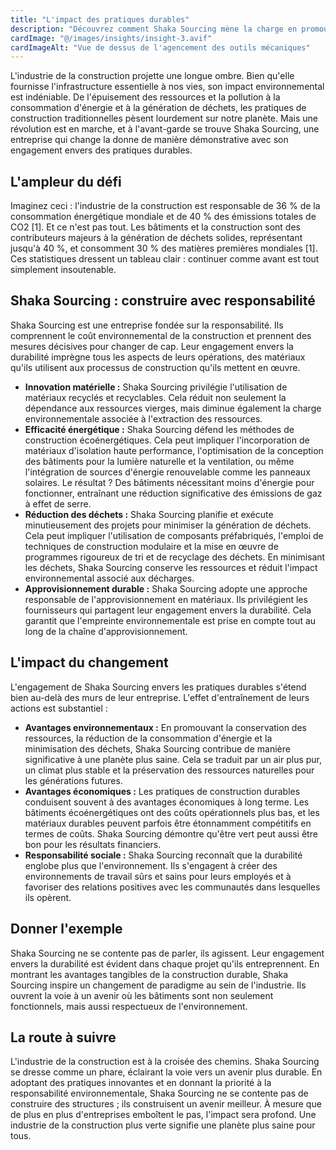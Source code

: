 ```yaml
---
title: "L'impact des pratiques durables"
description: "Découvrez comment Shaka Sourcing mène la charge en promouvant la durabilité dans l'industrie de la construction"
cardImage: "@/images/insights/insight-3.avif"
cardImageAlt: "Vue de dessus de l'agencement des outils mécaniques"
---
```


L'industrie de la construction projette une longue ombre. Bien qu'elle fournisse l'infrastructure essentielle à nos vies, son impact environnemental est indéniable. De l'épuisement des ressources et la pollution à la consommation d'énergie et à la génération de déchets, les pratiques de construction traditionnelles pèsent lourdement sur notre planète. Mais une révolution est en marche, et à l'avant-garde se trouve Shaka Sourcing, une entreprise qui change la donne de manière démonstrative avec son engagement envers des pratiques durables.

## L'ampleur du défi

Imaginez ceci : l'industrie de la construction est responsable de 36 % de la consommation énergétique mondiale et de 40 % des émissions totales de CO2 [1]. Et ce n'est pas tout. Les bâtiments et la construction sont des contributeurs majeurs à la génération de déchets solides, représentant jusqu'à 40 %, et consomment 30 % des matières premières mondiales [1]. Ces statistiques dressent un tableau clair : continuer comme avant est tout simplement insoutenable.

## Shaka Sourcing : construire avec responsabilité

Shaka Sourcing est une entreprise fondée sur la responsabilité. Ils comprennent le coût environnemental de la construction et prennent des mesures décisives pour changer de cap. Leur engagement envers la durabilité imprègne tous les aspects de leurs opérations, des matériaux qu'ils utilisent aux processus de construction qu'ils mettent en œuvre.

* **Innovation matérielle :** Shaka Sourcing privilégie l'utilisation de matériaux recyclés et recyclables. Cela réduit non seulement la dépendance aux ressources vierges, mais diminue également la charge environnementale associée à l'extraction des ressources.
* **Efficacité énergétique :** Shaka Sourcing défend les méthodes de construction écoénergétiques. Cela peut impliquer l'incorporation de matériaux d'isolation haute performance, l'optimisation de la conception des bâtiments pour la lumière naturelle et la ventilation, ou même l'intégration de sources d'énergie renouvelable comme les panneaux solaires. Le résultat ? Des bâtiments nécessitant moins d'énergie pour fonctionner, entraînant une réduction significative des émissions de gaz à effet de serre.
* **Réduction des déchets :** Shaka Sourcing planifie et exécute minutieusement des projets pour minimiser la génération de déchets. Cela peut impliquer l'utilisation de composants préfabriqués, l'emploi de techniques de construction modulaire et la mise en œuvre de programmes rigoureux de tri et de recyclage des déchets. En minimisant les déchets, Shaka Sourcing conserve les ressources et réduit l'impact environnemental associé aux décharges.
* **Approvisionnement durable :** Shaka Sourcing adopte une approche responsable de l'approvisionnement en matériaux. Ils privilégient les fournisseurs qui partagent leur engagement envers la durabilité. Cela garantit que l'empreinte environnementale est prise en compte tout au long de la chaîne d'approvisionnement.

## L'impact du changement

L'engagement de Shaka Sourcing envers les pratiques durables s'étend bien au-delà des murs de leur entreprise. L'effet d'entraînement de leurs actions est substantiel :

* **Avantages environnementaux :** En promouvant la conservation des ressources, la réduction de la consommation d'énergie et la minimisation des déchets, Shaka Sourcing contribue de manière significative à une planète plus saine. Cela se traduit par un air plus pur, un climat plus stable et la préservation des ressources naturelles pour les générations futures.
* **Avantages économiques :** Les pratiques de construction durables conduisent souvent à des avantages économiques à long terme. Les bâtiments écoénergétiques ont des coûts opérationnels plus bas, et les matériaux durables peuvent parfois être étonnamment compétitifs en termes de coûts. Shaka Sourcing démontre qu'être vert peut aussi être bon pour les résultats financiers.
* **Responsabilité sociale :** Shaka Sourcing reconnaît que la durabilité englobe plus que l'environnement. Ils s'engagent à créer des environnements de travail sûrs et sains pour leurs employés et à favoriser des relations positives avec les communautés dans lesquelles ils opèrent.

## Donner l'exemple

Shaka Sourcing ne se contente pas de parler, ils agissent. Leur engagement envers la durabilité est évident dans chaque projet qu'ils entreprennent. En montrant les avantages tangibles de la construction durable, Shaka Sourcing inspire un changement de paradigme au sein de l'industrie. Ils ouvrent la voie à un avenir où les bâtiments sont non seulement fonctionnels, mais aussi respectueux de l'environnement.

## La route à suivre

L'industrie de la construction est à la croisée des chemins. Shaka Sourcing se dresse comme un phare, éclairant la voie vers un avenir plus durable. En adoptant des pratiques innovantes et en donnant la priorité à la responsabilité environnementale, Shaka Sourcing ne se contente pas de construire des structures ; ils construisent un avenir meilleur. À mesure que de plus en plus d'entreprises emboîtent le pas, l'impact sera profond. Une industrie de la construction plus verte signifie une planète plus saine pour tous.
